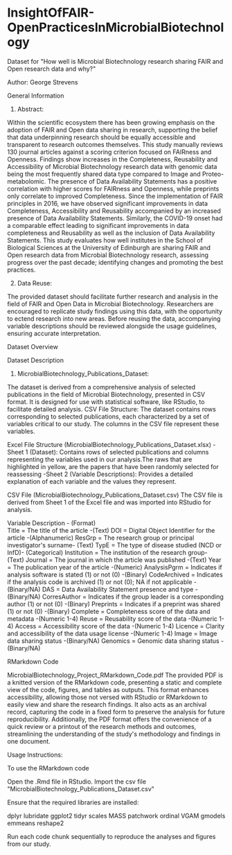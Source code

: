 # InsightOfFAIR-OpenPracticesInMicrobialBiotechnology

Dataset for "How well is Microbial Biotechnology research sharing FAIR and Open research data and why?"

Author:
George Strevens

General Information

1. Abstract:

Within the scientific ecosystem there has been growing emphasis on the adoption of FAIR and Open data sharing in research, supporting the belief that data underpinning research should be equally accessible and transparent to research outcomes themselves. This study manually reviews 130 journal articles against a scoring criterion focused on FAIRness and Openness. Findings show increases in the Completeness, Reusability and Accessibility of Microbial Biotechnology research data with genomic data being the most frequently shared data type compared to Image and Proteo-metabolomic. The presence of Data Availability Statements has a positive correlation with higher scores for FAIRness and Openness, while preprints only correlate to improved Completeness. Since the implementation of FAIR principles in 2016, we have observed significant improvements in data Completeness, Accessibility and Reusability accompanied by an increased presence of Data Availability Statements. Similarly, the COVID-19 onset had a comparable effect leading to significant improvements in data completeness and Reusability as well as the inclusion of Data Availability Statements. This study evaluates how well institutes in the School of Biological Sciences at the University of Edinburgh are sharing FAIR and Open research data from Microbial Biotechnology research, assessing progress over the past decade; identifying changes and promoting the best practices.

2. Data Reuse:

The provided dataset should facilitate further research and analysis in the field of FAIR and Open Data in Microbial Biotechnology. Researchers are encouraged to replicate study findings using this data, with the opportunity to ectend research into new areas. Before reusing the data, accompanying variable descriptions should be reviewed alongside the usage guidelines, ensuring accurate interpretation. 

Dataset Overview



Dataset Description

1. MicrobialBiotechnology_Publications_Dataset:
   
The dataset is derived from a comprehensive analysis of selected publications in the field of Microbial Biotechnology, presented in CSV format. It is designed for use with statistical software, like RStudio, to facilitate detailed analysis.
CSV File Structure: The dataset contains rows corresponding to selected publications, each characterized by a set of variables critical to our study. The columns in the CSV file represent these variables.

Excel File Structure (MicrobialBiotechnology_Publications_Dataset.xlsx)
-Sheet 1 (Dataset): Contains rows of selected publications and columns representing the variables used in our analysis.The raws that are highlighted in yellow, are the papers that have been randomly selected for reassessing
-Sheet 2 (Variable Descriptions): Provides a detailed explanation of each variable and the values they represent.

CSV File (MicrobialBiotechnology_Publications_Dataset.csv)
The CSV file is derived from Sheet 1 of the Excel file and was imported into RStudio for analysis.

Variable	Description - (Format)   
Title	= The title of the article -(Text)
DOI = Digital Object Identifier for the article -(Alphanumeric)
ResGrp = The research group or principal investigator's surname- (Text)
TypE = The type of disease studied (NCD or InfD)- (Categorical)
Institution	= The institution of the research group- (Text)
Journal = The journal in which the article was published -(Text)
Year = The publication year of the article -(Numeric)
AnalysisPgrm = Indicates if analysis software is stated (1) or not (0) -(Binary)
CodeArchived = Indicates if the analysis code is archived (1) or not (0); NA if not applicable -(Binary/NA)
DAS = Data Availability Statement presence and type -(Binary/NA)
CorresAuthor = Indicates if the group leader is a corresponding author (1) or not (0) -(Binary)
Preprints = Indicates if a preprint was shared (1) or not (0) -(Binary)
Complete = Completeness score of the data and metadata -(Numeric 1-4)
Reuse = Reusability score of the data -(Numeric 1-4)
Access = Accessibility score of the data -(Numeric 1-4)
Licence = Clarity and accessibility of the data usage license -(Numeric 1-4)
Image = Image data sharing status -(Binary/NA)
Genomics = Genomic data sharing status -(Binary/NA)

RMarkdown Code

MicrobialBiotechnology_Project_RMarkdown_Code.pdf
The provided PDF is a knitted version of the RMarkdown code, presenting a static and complete view of the code, figures, and tables as outputs. This format enhances accessibility, allowing those not versed with RStudio or RMarkdown to easily view and share the research findings. It also acts as an archival record, capturing the code in a fixed form to preserve the analysis for future reproducibility. Additionally, the PDF format offers the convenience of a quick review or a printout of the research methods and outcomes, streamlining the understanding of the study's methodology and findings in one document.

Usage Instructions:

To use the RMarkdown code

Open the .Rmd file in RStudio.
Import the csv file "MicrobialBiotechnology_Publications_Dataset.csv"

Ensure that the required libraries are installed:

dplyr
lubridate
ggplot2
tidyr
scales
MASS
patchwork
ordinal
VGAM
gmodels
emmeans
reshape2

Run each code chunk sequentially to reproduce the analyses and figures from our study.


